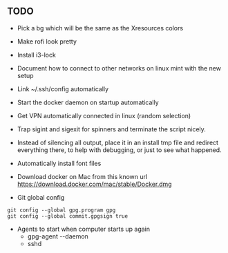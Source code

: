 TODO
---

- Pick a bg which will be the same as the Xresources colors
- Make rofi look pretty
- Install i3-lock
- Document how to connect to other networks on linux mint with the new setup
- Link ~/.ssh/config automatically
- Start the docker daemon on startup automatically
- Get VPN automatically connected in linux (random selection)
- Trap sigint and sigexit for spinners and terminate the script nicely.
- Instead of silencing all output, place it in an install tmp file and redirect everything there,
  to help with debugging, or just to see what happened.
- Automatically install font files
- Download docker on Mac from this known url https://download.docker.com/mac/stable/Docker.dmg

- Git global config

```
git config --global gpg.program gpg
git config --global commit.gpgsign true
```

- Agents to start when computer starts up again
    - gpg-agent --daemon
    - sshd

